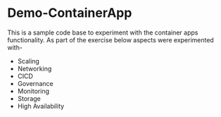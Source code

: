 # Demo-ContainerApp
This is a sample code base to experiment with the container apps functionality. As part of the exercise below aspects were experimented with-

- Scaling
- Networking
- CICD
- Governance
- Monitoring
- Storage
- High Availability
